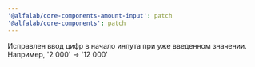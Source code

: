 ```yaml
---
'@alfalab/core-components-amount-input': patch
'@alfalab/core-components': patch
---
```


Исправлен ввод цифр в начало инпута при уже введенном значении. Например, '2 000' -> '12 000'
